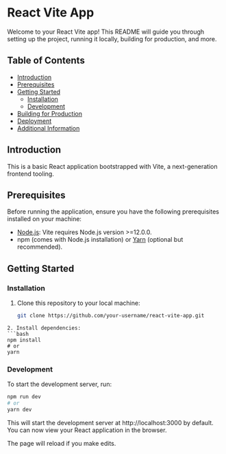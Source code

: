 # React Vite App

Welcome to your React Vite app! This README will guide you through setting up the project, running it locally, building for production, and more.

## Table of Contents

- [Introduction](#introduction)
- [Prerequisites](#prerequisites)
- [Getting Started](#getting-started)
  - [Installation](#installation)
  - [Development](#development)
- [Building for Production](#building-for-production)
- [Deployment](#deployment)
- [Additional Information](#additional-information)

## Introduction

This is a basic React application bootstrapped with Vite, a next-generation frontend tooling.

## Prerequisites

Before running the application, ensure you have the following prerequisites installed on your machine:

- [Node.js](https://nodejs.org/): Vite requires Node.js version >=12.0.0.
- npm (comes with Node.js installation) or [Yarn](https://yarnpkg.com/) (optional but recommended).

## Getting Started

### Installation

1. Clone this repository to your local machine:

   ```bash
   git clone https://github.com/your-username/react-vite-app.git
```
2. Install dependencies:
```bash
npm install
# or
yarn
```
### Development
To start the development server, run:
```bash
npm run dev
# or
yarn dev
```

This will start the development server at http://localhost:3000 by default. You can now view your React application in the browser.

The page will reload if you make edits.
